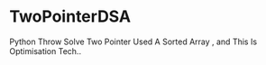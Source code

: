 # TwoPointerDSA
Python Throw Solve Two Pointer Used A Sorted Array  , and This Is Optimisation Tech..
